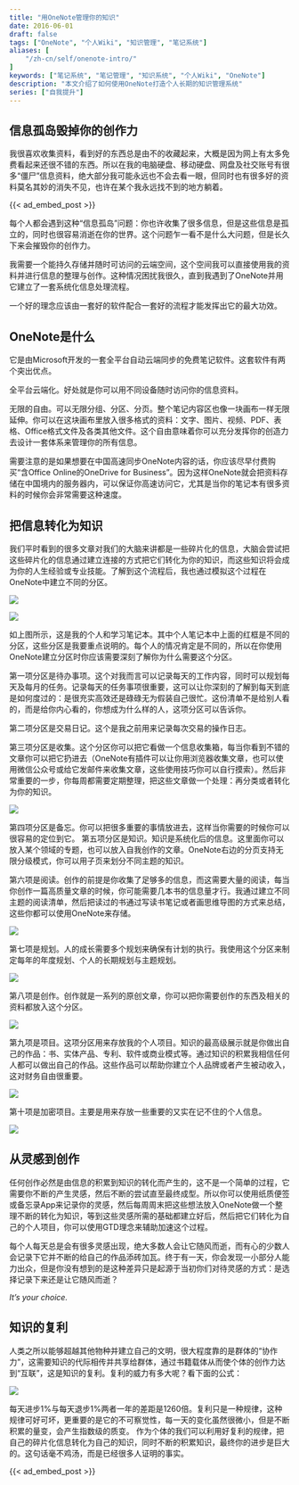 ```yaml
---
title: "用OneNote管理你的知识"
date: 2016-06-01
draft: false
tags: ["OneNote", "个人Wiki", "知识管理", "笔记系统"]
aliases: [
    "/zh-cn/self/onenote-intro/"
]
keywords: ["笔记系统", "笔记管理", "知识系统", "个人Wiki", "OneNote"]
description: "本文介绍了如何使用OneNote打造个人长期的知识管理系统"
series: ["自我提升"]
---
```


## 信息孤岛毁掉你的创作力

我很喜欢收集资料，看到好的东西总是由不的收藏起来，大概是因为网上有太多免费看起来还很不错的东西。所以在我的电脑硬盘、移动硬盘、网盘及社交账号有很多“僵尸”信息资料，绝大部分我可能永远也不会去看一眼，但同时也有很多好的资料莫名其妙的消失不见，也许在某个我永远找不到的地方躺着。

{{< ad_embed_post >}}

每个人都会遇到这种“信息孤岛”问题：你也许收集了很多信息，但是这些信息是孤立的，同时也很容易消逝在你的世界。这个问题乍一看不是什么大问题，但是长久下来会摧毁你的创作力。

我需要一个能持久存储并随时可访问的云端空间，这个空间我可以直接使用我的资料并进行信息的整理与创作。这种情况困扰我很久，直到我遇到了OneNote并用它建立了一套系统化信息处理流程。

一个好的理念应该由一套好的软件配合一套好的流程才能发挥出它的最大功效。

## OneNote是什么

它是由Microsoft开发的一套全平台自动云端同步的免费笔记软件。这套软件有两个突出优点。

全平台云端化。好处就是你可以用不同设备随时访问你的信息资料。

无限的自由。可以无限分组、分区、分页。整个笔记内容区也像一块画布一样无限延伸。你可以在这块画布里放入很多格式的资料：文字、图片、视频、PDF、表格、Office格式文件及各类其他文件。这个自由意味着你可以充分发挥你的创造力去设计一套体系来管理你的所有信息。

需要注意的是如果想要在中国高速同步OneNote内容的话，你应该尽早付费购买“含Office Online的OneDrive for Business”。因为这样OneNote就会把资料存储在中国境内的服务器内，可以保证你高速访问它，尤其是当你的笔记本有很多资料的时候你会非常需要这种速度。

## 把信息转化为知识

我们平时看到的很多文章对我们的大脑来讲都是一些碎片化的信息，大脑会尝试把这些碎片化的信息通过建立连接的方式把它们转化为你的知识，而这些知识将会成为你的人生经验或专业技能。了解到这个流程后，我也通过模拟这个过程在OneNote中建立不同的分区。

![](https://img.bmpi.dev/aad8f566-6ad2-acc6-6034-53578b8c78d4.png)

![](https://img.bmpi.dev/20d4082f-b8d7-24cd-3260-9166302b6637.png)

如上图所示，这是我的个人和学习笔记本。其中个人笔记本中上面的红框是不同的分区，这些分区是我要重点说明的。每个人的情况肯定是不同的，所以在你使用OneNote建立分区时你应该需要深刻了解你为什么需要这个分区。

第一项分区是待办事项。这个对我而言可以记录每天的工作内容，同时可以规划每天及每月的任务。记录每天的任务事项很重要，这可以让你深刻的了解到每天到底是如何度过的：是很充实高效还是碌碌无为假装自己很忙。这份清单不是给别人看的，而是给你内心看的，你想成为什么样的人，这项分区可以告诉你。

第二项分区是交易日记。这个是我之前用来记录每次交易的操作日志。

第三项分区是收集。这个分区你可以把它看做一个信息收集箱，每当你看到不错的文章你可以把它扔进去（OneNote有插件可以让你用浏览器收集文章，也可以使用微信公众号或给它发邮件来收集文章，这些使用技巧你可以自行摸索）。然后非常重要的一步，你每周都需要定期整理，把这些文章做一个处理：再分类或者转化为你的知识。

![](https://img.bmpi.dev/32672661-d938-3e66-90ec-1b739e7c7802.png)

第四项分区是备忘。你可以把很多重要的事情放进去，这样当你需要的时候你可以很容易的定位到它。
第五项分区是知识。知识是系统化后的信息。这里面你可以放入某个领域的专题，也可以放入自我创作的文章。OneNote右边的分页支持无限分级模式，你可以用子页来划分不同主题的知识。

第六项是阅读。创作的前提是你收集了足够多的信息，而这需要大量的阅读，每当你创作一篇高质量文章的时候，你可能需要几本书的信息量才行。我通过建立不同主题的阅读清单，然后把读过的书通过写读书笔记或者画思维导图的方式来总结，这些你都可以使用OneNote来存储。

![](https://img.bmpi.dev/0f2f5c73-279c-2065-437d-2bd5e3c9aa91.png)

第七项是规划。人的成长需要多个规划来确保有计划的执行。我使用这个分区来制定每年的年度规划、个人的长期规划与主题规划。

![](https://img.bmpi.dev/bc2fbf46-965a-33d7-e398-83497676ba7e.png)

第八项是创作。创作就是一系列的原创文章，你可以把你需要创作的东西及相关的资料都放入这个分区。

![](https://img.bmpi.dev/e15c041b-2690-1d71-c86f-b54d61e76169.png)

第九项是项目。这项分区用来存放我的个人项目。知识的最高级展示就是你做出自己的作品：书、实体产品、专利、软件或商业模式等。通过知识的积累我相信任何人都可以做出自己的作品。这些作品可以帮助你建立个人品牌或者产生被动收入，这对财务自由很重要。

![](https://img.bmpi.dev/a17caa3d-549f-6b39-9101-664f1e4da685.png)

第十项是加密项目。主要是用来存放一些重要的又实在记不住的个人信息。

![](https://img.bmpi.dev/65b638f5-3c42-0019-d4af-e4dfdb9556f4.png)

## 从灵感到创作

任何创作必然是由信息的积累到知识的转化而产生的，这不是一个简单的过程，它需要你不断的产生灵感，然后不断的尝试直至最终成型。所以你可以使用纸质便签或备忘录App来记录你的灵感，然后每周周末把这些想法放入OneNote做一个整理不断的转化为知识，等到这些灵感所需的基础都建立好后，然后把它们转化为自己的个人项目，你可以使用GTD理念来辅助加速这个过程。

每个人每天总是会有很多灵感出现，绝大多数人会让它随风而逝，而有心的少数人会记录下它并不断的给自己的作品添砖加瓦。终于有一天，你会发现一小部分人能力出众，但是你没有想到的是这种差异只是起源于当初你们对待灵感的方式：是选择记录下来还是让它随风而逝？

*It’s your choice.*

## 知识的复利

人类之所以能够超越其他物种并建立自己的文明，很大程度靠的是群体的“协作力”，这需要知识的代际相传并共享给群体，通过书籍载体从而使个体的创作力达到“互联”，这是知识的复利。复利的威力有多大呢？看下面的公式：

![](https://img.bmpi.dev/041db175-5e6a-ca2c-2ab2-78acc6129c6f.png)

每天进步1%与每天退步1%两者一年的差距是1260倍。复利只是一种规律，这种规律可好可坏，更重要的是它的不可察觉性，每一天的变化虽然很微小，但是不断积累的量变，会产生指数级的质变。
作为个体的我们可以利用好复利的规律，把自己的碎片化信息转化为自己的知识，同时不断的积累知识，最终你的进步是巨大的。这句话毫不鸡汤，而是已经很多人证明的事实。

{{< ad_embed_post >}}
